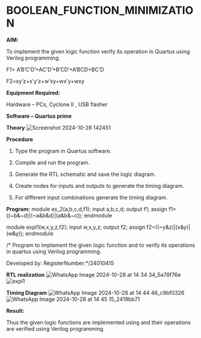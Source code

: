 # BOOLEAN_FUNCTION_MINIMIZATION

**AIM:**

To implement the given logic function verify its operation in Quartus using Verilog programming.

F1= A’B’C’D’+AC’D’+B’CD’+A’BCD+BC’D 

F2=xy’z+x’y’z+w’xy+wx’y+wxy

**Equipment Required:**

Hardware – PCs, Cyclone II , USB flasher

**Software – Quartus prime**

**Theory**
![Screenshot 2024-10-28 142451](https://github.com/user-attachments/assets/614c3d98-2985-4c95-8e72-2fdd5b4f2f7b)


**Procedure**

1.	Type the program in Quartus software.

2.	Compile and run the program.

3.	Generate the RTL schematic and save the logic diagram.

4.	Create nodes for inputs and outputs to generate the timing diagram.

5.	For different input combinations generate the timing diagram.


**Program:**
module ex_2(a,b,c,d,f1);
input a,b,c,d;
output f1;
assign f1=((~b&~d)|(~a&b&d)|(a&b&~c));
endmodule

module expl1(w,x,y,z,f2);
input w,x,y,z;
output f2;
assign f2=((~y&z)|(x&y)|(w&y));
endmodule

/* Program to implement the given logic function and to verify its operations in quartus using Verilog programming. 

Developed by: RegisterNumber:*/24010415


**RTL realization**
![WhatsApp Image 2024-10-28 at 14 34 34_5a78f76e](https://github.com/user-attachments/assets/afcf37cb-3905-4fca-81c9-549a2d3a129d)
![expl1](https://github.com/user-attachments/assets/19ac9755-0f24-43dc-a222-6218fcd2bea4)


**Timing Diagram**
![WhatsApp Image 2024-10-28 at 14 44 46_c9bf0326](https://github.com/user-attachments/assets/9d712651-03d1-4dd3-9812-2a2735133143)
![WhatsApp Image 2024-10-28 at 14 45 15_2419bb71](https://github.com/user-attachments/assets/b6e27711-7c48-481e-a6ec-4f98340e7696)




**Result:**

Thus the given logic functions are implemented using and their operations are verified using Verilog programming.

